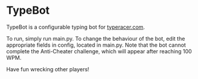 # TypeBot

TypeBot is a configurable typing bot for [typeracer.com](http://play.typeracer.com/).

To run, simply run main.py.
To change the behaviour of the bot, edit the appropriate fields in config, located in main.py.
Note that the bot cannot complete the Anti-Cheater challenge, which will appear after reaching 100 WPM.

Have fun wrecking other players!
